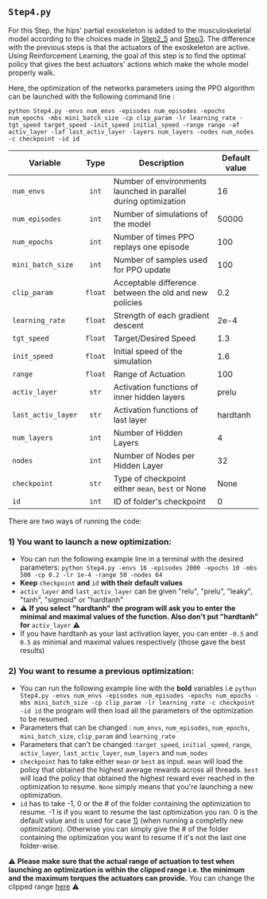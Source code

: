 ## `Step4.py`

For this Step, the hips' partial exoskeleton is added to the musculoskeletal model according to the choices made in [Step2_5](../main/md_files/Step2_5.md) and [Step3](../main/md_files/Step3.md). The difference with the previous steps is that the actuators of the exoskeleton are active.
Using Reinforcement Learning, the goal of this step is to find the optimal policy that gives the best actuators' actions which make the whole model properly walk. 

Here, the optimization of the networks parameters using the PPO algorithm can be launched with the following command line :

`python Step4.py -envs num_envs -episodes num_episodes -epochs num_epochs -mbs mini_batch_size -cp clip_param -lr learning_rate -tgt_speed target_speed -init_speed initial_speed -range range -af activ_layer -laf last_activ_layer -layers num_layers -nodes num_nodes -c checkpoint -id id`

| Variable | Type | Description | Default value | 
| --- | :---: | --- | --- |
| `num_envs` | `int` | Number of environments launched in parallel during optimization | 16 |
| `num_episodes` | `int` | Number of simulations of the model | 50000 |
| `num_epochs` | `int` | Number of times PPO replays one episode | 100 |
| `mini_batch_size` | `int` | Number of samples used for PPO update | 100 |
| `clip_param` | `float` | Acceptable difference between the old and new policies  | 0.2 |
| `learning_rate` | `float` | Strength of each gradient descent  | 2e-4 |
| `tgt_speed` | `float` | Target/Desired Speed | 1.3 |
| `init_speed` | `float` | Initial speed of the simulation | 1.6 |
| `range` | `float` | Range of Actuation | 100 |
| `activ_layer` | `str` |  Activation functions of inner hidden layers | prelu |
| `last_activ_layer` | `str` | Activation functions of last layer | hardtanh |
| `num_layers` | `int` | Number of Hidden Layers | 4 |
| `nodes` | `int` | Number of Nodes per Hidden Layer | 32 |
| `checkpoint` | `str` | Type of checkpoint either `mean`, `best` or None | None |
| `id` | `int` | ID of folder's checkpoint | 0 |

There are two ways of running the code:
### 1) **You want to launch a new optimization:** 
  - You can run the following example line in a terminal with the desired parameters:
  `python Step4.py -envs 16 -episodes 2000 -epochs 10 -mbs 500 -cp 0.2 -lr 1e-4 -range 50 -nodes 64`
  - **Keep** `checkpoint` **and** `id` **with their default values**
  -  `activ_layer` and `last_activ_layer` can be given "relu", "prelu", "leaky", "tanh", "sigmoid" or "hardtanh"
  -  :warning: **If you select "hardtanh" the program will ask you to enter the minimal and maximal values of the function. Also don't put "hardtanh" for** `activ_layer` :warning:
  - If you have hardtanh as your last activation layer, you can enter `-0.5` and `0.5` as minimal and maximal values respectively (those gave the best results)
### 2) **You want to resume a previous optimization:**
  - You can run the following example line with the **bold** variables i.e
  `python Step4.py -envs num_envs -episodes num_episodes -epochs num_epochs -mbs mini_batch_size -cp clip_param -lr learning_rate -c checkpoint -id id` the program will then load all the parameters of the optimization to be resumed. 
  - Parameters that can be changed : `num_envs`, `num_episodes`, `num_epochs`, `mini_batch_size`, `clip_param` and `learning_rate` 
  - Parameters that can't be changed :`target_speed`, `initial_speed`, `range`, `activ_layer`, `last_activ_layer`, `num_layers` and `num_nodes`
  - `checkpoint` has to take either `mean` or `best` as input. `mean` will load the policy that obtained the highest average rewards across all threads. `best` will load the policy that obtained the highest reward ever reached in the optimization to resume. `None` simply means that you're launching a new optimization.
  - `id` has to take -1, 0 or the # of the folder containing the optimization to resume. -1 is if you want to resume the last optimization you ran. 0 is the default value and is used for case [1)](#You-want-to-launch-a-new-optimization:) (when running a completly new optimization). Otherwise you can simply give the # of the folder containing the optimization you want to resume if it's not the last one folder-wise.

:warning: **Please make sure that the actual range of actuation to test when launching an optimization is within the clipped range i.e. the minimum and the maximum torques the actuators can provide.** You can change the clipped range [here](https://github.com/alpineintuition/cespar_exo_opensimrl/blob/main/control/osim_HBP_withexo_partial.py#L127)  :warning:
